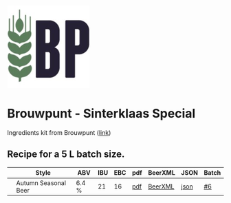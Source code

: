 ![logo](./Brouwpunt_Sinterklaas_Special.jpeg)

# Brouwpunt - Sinterklaas Special

Ingredients kit from Brouwpunt ([link](https://brouwpunt.nl/product/ingredienten-sinterklaas-special/))

## Recipe for a 5 L batch size.

|    | Style | ABV | IBU | EBC | pdf | BeerXML | JSON | Batch |
|----|-------|-----|-----|-----|-----|---------|------|-------|
|    | Autumn Seasonal Beer | 6.4 % | 21 | 16 | [pdf](./Brouwpunt_Sinterklaas_Special.pdf) | [BeerXML](./Brouwpunt_Sinterklaas_Special.xml) | [json](./Brouwpunt_Sinterklaas_Special.json) | [#6](../../batches/batch_6/README.md) |
